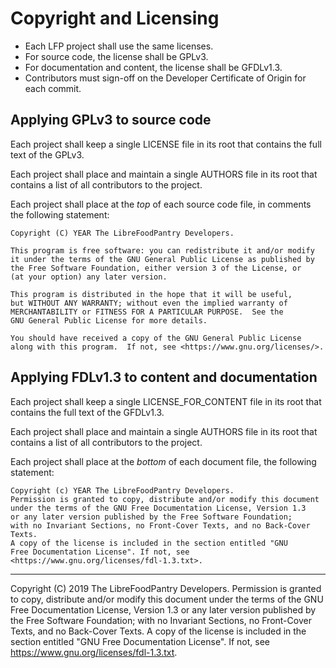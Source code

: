 Copyright and Licensing
=======================

- Each LFP project shall use the same licenses.
- For source code, the license shall be GPLv3.
- For documentation and content, the license shall be GFDLv1.3.
- Contributors must sign-off on the Developer Certificate of Origin for each commit.


Applying GPLv3 to source code
-----------------------------

Each project shall keep a single LICENSE file in its root
that contains the full text of the GPLv3.

Each project shall place and maintain a single AUTHORS file in its root
that contains a list of all contributors to the project.

Each project shall place at the *top* of each source code file,
in comments the following statement:

    Copyright (C) YEAR The LibreFoodPantry Developers.

    This program is free software: you can redistribute it and/or modify
    it under the terms of the GNU General Public License as published by
    the Free Software Foundation, either version 3 of the License, or
    (at your option) any later version.

    This program is distributed in the hope that it will be useful,
    but WITHOUT ANY WARRANTY; without even the implied warranty of
    MERCHANTABILITY or FITNESS FOR A PARTICULAR PURPOSE.  See the
    GNU General Public License for more details.

    You should have received a copy of the GNU General Public License
    along with this program.  If not, see <https://www.gnu.org/licenses/>.


Applying FDLv1.3 to content and documentation
---------------------------------------------

Each project shall keep a single LICENSE_FOR_CONTENT file in its root
that contains the full text of the GFDLv1.3.

Each project shall place and maintain a single AUTHORS file in its root
that contains a list of all contributors to the project.

Each project shall place at the *bottom* of each document file,
the following statement:

    Copyright (c) YEAR The LibreFoodPantry Developers.
    Permission is granted to copy, distribute and/or modify this document
    under the terms of the GNU Free Documentation License, Version 1.3
    or any later version published by the Free Software Foundation;
    with no Invariant Sections, no Front-Cover Texts, and no Back-Cover Texts.
    A copy of the license is included in the section entitled "GNU
    Free Documentation License". If not, see
    <https://www.gnu.org/licenses/fdl-1.3.txt>.


---
Copyright (C) 2019 The LibreFoodPantry Developers.
Permission is granted to copy, distribute and/or modify this document
under the terms of the GNU Free Documentation License, Version 1.3
or any later version published by the Free Software Foundation;
with no Invariant Sections, no Front-Cover Texts, and no Back-Cover Texts.
A copy of the license is included in the section entitled "GNU
Free Documentation License". If not, see
<https://www.gnu.org/licenses/fdl-1.3.txt>.
